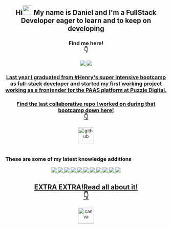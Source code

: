 <div>
<div align="center">
      <h2>Hi<img src="https://raw.githubusercontent.com/MartinHeinz/MartinHeinz/master/wave.gif" width="30px" style="max-width:100%;"></a> My name is Daniel and I'm a FullStack Developer eager to learn and to keep on developing</h2>
  <div align="center">
      <h3>Find me here!<br>👇</h3>
      <a href="mailto:dabuaf@gmail.com">
      <img src="https://camo.githubusercontent.com/1957cd5b25a5775c7f1912e1274914cdb4a9f325caae84ca68fc8ecb22009e1e/68747470733a2f2f696d672e736869656c64732e696f2f62616467652f676d61696c2d2532334534343035462e7376673f267374796c653d666f722d7468652d6261646765266c6f676f3d676d61696c266c6f676f436f6c6f723d7768697465" data-canonical-src="https://img.shields.io/badge/gmail-%23E4405F.svg?&amp;style=for-the-badge&amp;logo=gmail&amp;logoColor=white" style="max-width:100%;">
      </a>
      <a href="https://www.linkedin.com/in/daniel-abuaf-fullstack-dev/" rel="nofollow">
      <img src="https://camo.githubusercontent.com/a493f6833f99fb3c85788d6d9305e6b7a42b838e5ee5d138fd9a8214a7e77472/68747470733a2f2f696d672e736869656c64732e696f2f62616467652f6c696e6b6564696e2d2532333030373742352e7376673f267374796c653d666f722d7468652d6261646765266c6f676f3d6c696e6b6564696e266c6f676f436f6c6f723d7768697465" data-canonical-src="https://img.shields.io/badge/linkedin-%230077B5.svg?&amp;style=for-the-badge&amp;logo=linkedin&amp;logoColor=white" style="max-width:100%;">
</div>
</div>
<div align="center">
      <h3>Last year I graduated from #Henry's super intensive bootcamp as full-stack developer and started my first working project working as a frontender for the PAAS platform at Puzzle Digital.</h3>
</div>
<div align="center">
      <h3>Find the last collaborative repo I worked on during that bootcamp down here!<br>👇</h3>
      <a href="https://github.com/LeandroCadena/Esthetic-App">
      <img src="https://cdn.jsdelivr.net/npm/simple-icons@3.0.1/icons/github.svg" data-canonical-src="https://img.shields.io/badge/gmail-%23E4405F.svg?&amp;style=for-the-badge&amp;logo=gmail&amp;logoColor=white" style="max-width:100%;" alt='github' height='50'>
      </a>
</div>
<h1></h1><h3>These are some of my latest knowledge additions</h3>
<div align="center">
  <a href="https://developer.mozilla.org/es/docs/Web/HTML" rel="nofollow">
  <img src="https://camo.githubusercontent.com/5d3b0191832237fcbfc6d4497524e8bb547c6bfc9eafb738d5205c629d202067/68747470733a2f2f696d672e736869656c64732e696f2f62616467652f68746d6c352532302d2532334533344632362e7376673f267374796c653d666f722d7468652d6261646765266c6f676f3d68746d6c35266c6f676f436f6c6f723d7768697465" data-canonical-src="https://img.shields.io/badge/html5%20-%23E34F26.svg?&amp;style=for-the-badge&amp;logo=html5&amp;logoColor=white" style="max-width:100%;">
  </a>
  <a href="https://developer.mozilla.org/es/docs/Web/CSS" rel="nofollow">
  <img src="https://camo.githubusercontent.com/5ed492db9c79ad5990eda7dc80923377f0e7096b18a4d1e9b86c8987dc0e5aa5/68747470733a2f2f696d672e736869656c64732e696f2f62616467652f637373332532302d2532333135373242362e7376673f267374796c653d666f722d7468652d6261646765266c6f676f3d63737333266c6f676f436f6c6f723d7768697465" data-canonical-src="https://img.shields.io/badge/css3%20-%231572B6.svg?&amp;style=for-the-badge&amp;logo=css3&amp;logoColor=white" style="max-width:100%;">
  </a>
  <a href="https://developer.mozilla.org/es/docs/Web/JavaScript" rel="nofollow">
  <img src="https://camo.githubusercontent.com/b430f12ce9355be8c36aecb45e5d77311d156b88b35e4a180df1eac8952e1c3c/68747470733a2f2f696d672e736869656c64732e696f2f62616467652f6a6176617363726970742d2532334637444631452e7376673f267374796c653d666f722d7468652d6261646765266c6f676f3d6a617661736372697074266c6f676f436f6c6f723d626c61636b" data-canonical-src="https://img.shields.io/badge/javascript-%23F7DF1E.svg?&amp;style=for-the-badge&amp;logo=javascript&amp;logoColor=black" style="max-width:100%;">
  </a>
  <a href="https://reactjs.org/" rel="nofollow">
  <img src="https://camo.githubusercontent.com/7358e178142a10f2dedddb68623598ea394fc4b79c708ffb6446bc85448ba1e5/68747470733a2f2f696d672e736869656c64732e696f2f62616467652f72656163742532302d2532333030353939432e7376673f267374796c653d666f722d7468652d6261646765266c6f676f3d7265616374266c6f676f436f6c6f723d7768697465" data-canonical-src="https://img.shields.io/badge/react%20-%2300599C.svg?&amp;style=for-the-badge&amp;logo=react&amp;logoColor=white" style="max-width:100%;">
  </a>
  <a href="https://reactrouter.com/" rel="nofollow">
  <img src="https://camo.githubusercontent.com/1238cb5be7916dfa477046f74037eff0e7f6e774d5f10c6605ebfdc31396d114/68747470733a2f2f696d672e736869656c64732e696f2f62616467652f7265616374253230726f757465722d4341343234353f267374796c653d666f722d7468652d6261646765266c6f676f3d7265616374726f75746572266c6f676f436f6c6f723d7768697465266c6162656c436f6c6f723d434134323435" data-canonical-src="https://img.shields.io/badge/react%20router-CA4245?&amp;style=for-the-badge&amp;logo=reactrouter&amp;logoColor=white&amp;labelColor=CA4245" style="max-width:100%;">
  </a>
  <a href="https://react-redux.js.org/" rel="nofollow">
  <img src="https://camo.githubusercontent.com/773d558eb8a3d721bd665e06582ad9004dae5894d9946653b871b1349b44df23/68747470733a2f2f696d672e736869656c64732e696f2f62616467652f72656475782d3736344142433f7374796c653d666f722d7468652d6261646765266c6f676f3d7265647578266c6f676f436f6c6f723d7768697465" data-canonical-src="https://img.shields.io/badge/redux-764ABC?style=for-the-badge&amp;logo=redux&amp;logoColor=white" style="max-width:100%;">
  </a>
  <a href="https://www.postgresql.org/" rel="nofollow">
  <img src="https://camo.githubusercontent.com/485016464f1f947bcb06863bf8fddb77fd0090e2eb15a9cecedf32a514b50963/68747470733a2f2f696d672e736869656c64732e696f2f62616467652f706f737467726553514c2d3431363945313f267374796c653d666f722d7468652d6261646765266c6f676f3d706f737467726573716c266c6f676f436f6c6f723d7768697465" data-canonical-src="https://img.shields.io/badge/postgreSQL-4169E1?&amp;style=for-the-badge&amp;logo=postgresql&amp;logoColor=white" style="max-width:100%;">
  </a>
  <a href="https://nodejs.org/es/" rel="nofollow">
  <img src="https://camo.githubusercontent.com/449395ed126ec62918c720f7fa1a985c3317e8e35247a246a944d6b04edaa0f4/68747470733a2f2f696d672e736869656c64732e696f2f62616467652f6e6f64652d3333393933333f267374796c653d666f722d7468652d6261646765266c6f676f3d6e6f64652e6a73266c6f676f436f6c6f723d7768697465" data-canonical-src="https://img.shields.io/badge/node-339933?&amp;style=for-the-badge&amp;logo=node.js&amp;logoColor=white" style="max-width:100%;">
  </a>
  <a href="https://expressjs.com/" rel="nofollow">
  <img src="https://camo.githubusercontent.com/1cf7078fbe8a78cf38b27104474973f3967f12663d0e0843d371b1393f837377/68747470733a2f2f696d672e736869656c64732e696f2f62616467652f657870726573732d3030303030303f267374796c653d666f722d7468652d6261646765266c6f676f3d65787072657373266c6f676f436f6c6f723d7768697465" data-canonical-src="https://img.shields.io/badge/express-000000?&amp;style=for-the-badge&amp;logo=express&amp;logoColor=white" style="max-width:100%;">
  </a>
  <a href="https://git-scm.com/" rel="nofollow">
  <img src="https://camo.githubusercontent.com/22d1116e541b7b380161ed7c77ceb24e5e88a71acbec6d9dae7a5624b23a46fd/68747470733a2f2f696d672e736869656c64732e696f2f62616467652f6769742532302d2532334630353033332e7376673f267374796c653d666f722d7468652d6261646765266c6f676f3d676974266c6f676f436f6c6f723d7768697465" data-canonical-src="https://img.shields.io/badge/git%20-%23F05033.svg?&amp;style=for-the-badge&amp;logo=git&amp;logoColor=white" style="max-width:100%;">
  </a>
  <a href="https://github.com/">
  <img src="https://camo.githubusercontent.com/6aea43d076c7bf00489f1b347caa33fe5c4d84a8af2983804f8702632f2669ec/68747470733a2f2f696d672e736869656c64732e696f2f62616467652f6769746875622532302d2532333132313031312e7376673f267374796c653d666f722d7468652d6261646765266c6f676f3d676974687562266c6f676f436f6c6f723d7768697465" data-canonical-src="https://img.shields.io/badge/github%20-%23121011.svg?&amp;style=for-the-badge&amp;logo=github&amp;logoColor=white" style="max-width:100%;">    
  <div align="center">
      <h2>EXTRA EXTRA!Read all about it!<br>👇</h2>
      <a href="https://www.canva.com/design/DAElK-por24/YiCXVmsiIn9pHr9G7Yoj1g/view?utm_content=DAElK-por24&utm_campaign=designshare&utm_medium=link&utm_source=publishsharelink">
      <img src="https://cdn.jsdelivr.net/npm/simple-icons@3.0.1/icons/canva.svg" alt='canva' height='50'>
      </a>
      </div>    
</div>

